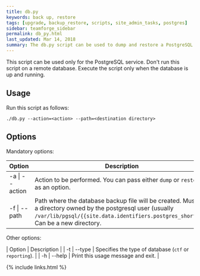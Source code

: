 ```yaml
---
title: db.py
keywords: back up, restore
tags: [upgrade, backup_restore, scripts, site_admin_tasks, postgres]
sidebar: teamforge_sidebar
permalink: db_py.html
last_updated: Mar 14, 2018
summary: The db.py script can be used to dump and restore a PostgreSQL database.
---
```

This script can be used only for the PostgreSQL service. Don't run this script on a remote database. Execute the script only when the database is up and running.

## Usage
Run this script as follows:

```shell
./db.py --action=<action> --path=<destination directory>
````

## Options
Mandatory options:

| Option | Description |
|--------|--------|
| -a \| -\-action | Action to be performed. You can pass either `dump` or `restore` as an option. |
| -f \| -\-path | Path where the database backup file will be created. Must be a directory owned by the postgresql user (usually `/var/lib/pgsql/{{site.data.identifiers.postgres_short}}/`). Can be a new directory. |


Other options:

| Option | Description |
| -t \| -\-type | Specifies the type of database (`ctf` or `reporting`). |
| -h \| -\-help | Print this usage message and exit. |

{% include links.html %}